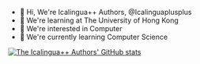 - 👋 Hi, We're Icalingua++ Authors, @Icalinguaplusplus
- 🏫 We're learning at The University of Hong Kong
- 👀 We're interested in Computer
- 🌱 We're currently learning Computer Science

[![The Icalingua++ Authors' GitHub stats](https://github-readme-stats.vercel.app/api?username=Icalinguaplusplus)](https://github.com/anuraghazra/github-readme-stats)

<!---
Icalinguaplusplus/Icalinguaplusplus is a ✨ special ✨ repository because its `README.md` (this file) appears on your GitHub profile.
You can click the Preview link to take a look at your changes.
--->
